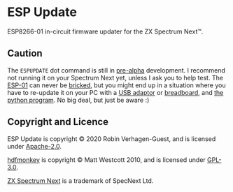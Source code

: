 # ESP Update
ESP8266-01 in-circuit firmware updater for the ZX Spectrum Next™.

## Caution
The `ESPUPDATE` dot command is still in [pre-alpha](https://en.wikipedia.org/wiki/Software_release_life_cycle#Pre-alpha) development. I recommend not running it on your Spectrum Next yet, unless I ask you to help test. The [ESP-01](https://en.wikipedia.org/wiki/ESP8266) can never be [bricked](https://en.wikipedia.org/wiki/Brick_(electronics)), but you might end up in a situation where you have to re-update it on your PC with a [USB adaptor](https://www.ebay.co.uk/sch/i.html?_from=R40&_trksid=m570.l1313&_nkw=ESP-01+USB+open+smart&_sacat=0&LH_TitleDesc=0&_osacat=0&_odkw=ESP-01+USB+CH340G&LH_TitleDesc=0) or [breadboard](https://www.allaboutcircuits.com/projects/flashing-the-ESP-01-firmware-to-SDK-v2.0.0-is-easier-now/), and [the python program](https://github.com/Threetwosevensixseven/espupdate/blob/master/fw/ESP8266_FULL_V3.3_SPUGS/esptool.py). No big deal, but just be aware :)

## Copyright and Licence
ESP Update is copyright © 2020 Robin Verhagen-Guest, and is licensed under [Apache-2.0](https://github.com/Threetwosevensixseven/espreset/blob/master/LICENSE).

[hdfmonkey](https://github.com/gasman/hdfmonkey) is copyright © Matt Westcott 2010, and is licensed under [GPL-3.0](https://github.com/gasman/hdfmonkey/blob/master/COPYING).

[ZX Spectrum Next](https://www.specnext.com/about/) is a trademark of SpecNext Ltd.
